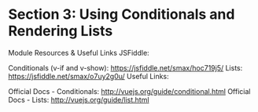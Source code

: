 # Section 3: Using Conditionals and Rendering Lists

Module Resources & Useful Links
JSFiddle:

Conditionals (v-if and v-show): https://jsfiddle.net/smax/hoc719j5/
Lists: https://jsfiddle.net/smax/o7uy2g0u/
Useful Links:

Official Docs - Conditionals: http://vuejs.org/guide/conditional.html
Official Docs - Lists: http://vuejs.org/guide/list.html